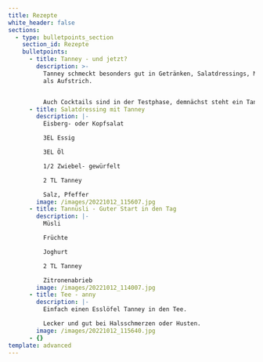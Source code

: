 ```yaml
---
title: Rezepte
white_header: false
sections:
  - type: bulletpoints_section
    section_id: Rezepte
    bulletpoints:
      - title: Tanney - und jetzt?
        description: >-
          Tanney schmeckt besonders gut in Getränken, Salatdressings, Müsli und
          als Aufstrich.


          Auch Cocktails sind in der Testphase, demnächst steht ein Tanneyrhinnia-Tasting an.
      - title: Salatdressing mit Tanney
        description: |-
          Eisberg- oder Kopfsalat

          3EL Essig

          3EL Öl

          1/2 Zwiebel- gewürfelt

          2 TL Tanney

          Salz, Pfeffer
        image: /images/20221012_115607.jpg
      - title: Tannüsli - Guter Start in den Tag
        description: |-
          Müsli 

          Früchte 

          Joghurt  

          2 TL Tanney

          Zitronenabrieb
        image: /images/20221012_114007.jpg
      - title: Tee - anny
        description: |-
          Einfach einen Esslöfel Tanney in den Tee.

          Lecker und gut bei Halsschmerzen oder Husten.
        image: /images/20221012_115640.jpg
      - {}
template: advanced
---
```

